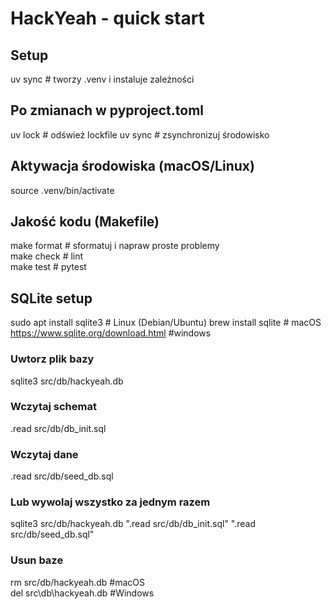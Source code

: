 # HackYeah - quick start

## Setup
uv sync                 # tworzy .venv i instaluje zależności

## Po zmianach w pyproject.toml
uv lock                 # odśwież lockfile
uv sync                 # zsynchronizuj środowisko

## Aktywacja środowiska (macOS/Linux)
source .venv/bin/activate

## Jakość kodu (Makefile)
make format             # sformatuj i napraw proste problemy \
make check              # lint \
make test               # pytest

## SQLite setup
sudo apt install sqlite3                # Linux (Debian/Ubuntu)
brew install sqlite                     # macOS
https://www.sqlite.org/download.html    #windows

### Uwtorz plik bazy
sqlite3 src/db/hackyeah.db

### Wczytaj schemat
.read src/db/db_init.sql

### Wczytaj dane
.read src/db/seed_db.sql

### Lub wywolaj wszystko za jednym razem
sqlite3 src/db/hackyeah.db ".read src/db/db_init.sql" ".read src/db/seed_db.sql"

### Usun baze
rm src/db/hackyeah.db   #macOS \
del src\db\hackyeah.db  #Windows





